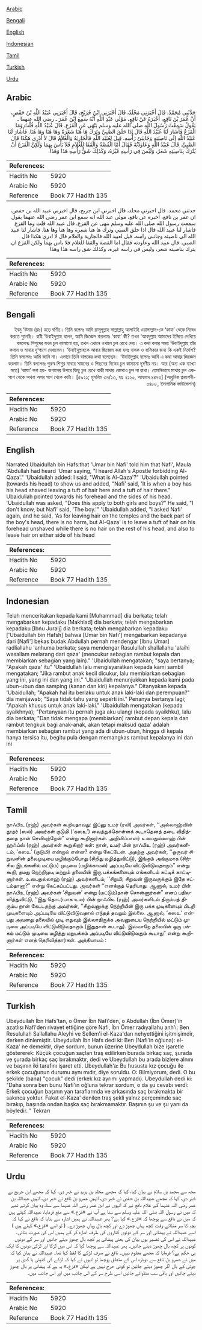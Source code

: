 [Arabic](#arabic)

[Bengali](#bengali)

[English](#english)

[Indonesian](#indonesian)

[Tamil](#tamil)

[Turkish](#turkish)

[Urdu](#urdu)

## Arabic


<div dir="rtl" lang="ar" style={{fontSize:'larger',backgroundColor:'#f8f9fa',padding:20}}>
حَدَّثَنِي مُحَمَّدٌ، قَالَ أَخْبَرَنِي مَخْلَدٌ، قَالَ أَخْبَرَنِي ابْنُ جُرَيْجٍ، قَالَ أَخْبَرَنِي عُبَيْدُ اللَّهِ بْنُ حَفْصٍ، أَنَّ عُمَرَ بْنَ نَافِعٍ، أَخْبَرَهُ عَنْ نَافِعٍ، مَوْلَى عَبْدِ اللَّهِ أَنَّهُ سَمِعَ ابْنَ عُمَرَ ـ رضى الله عنهما ـ يَقُولُ سَمِعْتُ رَسُولَ اللَّهِ صلى الله عليه وسلم يَنْهَى عَنِ الْقَزَعِ‏.‏ قَالَ عُبَيْدُ اللَّهِ قُلْتُ وَمَا الْقَزَعُ فَأَشَارَ لَنَا عُبَيْدُ اللَّهِ قَالَ إِذَا حَلَقَ الصَّبِيَّ وَتَرَكَ هَا هُنَا شَعَرَةً وَهَا هُنَا وَهَا هُنَا‏.‏ فَأَشَارَ لَنَا عُبَيْدُ اللَّهِ إِلَى نَاصِيَتِهِ وَجَانِبَىْ رَأْسِهِ‏.‏ قِيلَ لِعُبَيْدِ اللَّهِ فَالْجَارِيَةُ وَالْغُلاَمُ قَالَ لاَ أَدْرِي هَكَذَا قَالَ الصَّبِيِّ‏.‏ قَالَ عُبَيْدُ اللَّهِ وَعَاوَدْتُهُ فَقَالَ أَمَّا الْقُصَّةُ وَالْقَفَا لِلْغُلاَمِ فَلاَ بَأْسَ بِهِمَا وَلَكِنَّ الْقَزَعَ أَنْ يُتْرَكَ بِنَاصِيَتِهِ شَعَرٌ، وَلَيْسَ فِي رَأْسِهِ غَيْرُهُ، وَكَذَلِكَ شَقُّ رَأْسِهِ هَذَا وَهَذَا‏.‏
</div>
<div style={{backgroundColor:'#f8f9fa',padding:20, marginBottom: 10}}><table> <thead> <tr> <th>References:</th> <th></th> </tr> </thead> <tbody><tr><td>Hadith No</td><td>5920</td></tr><tr><td>Arabic No</td><td>5920</td></tr><tr><td>Reference</td><td>Book 77 Hadith 135</td></tr></tbody></table></div>


<div dir="rtl" lang="ar" style={{fontSize:'larger',backgroundColor:'#f8f9fa',padding:20}}>
حدثني محمد، قال اخبرني مخلد، قال اخبرني ابن جريج، قال اخبرني عبيد الله بن حفص، ان عمر بن نافع، اخبره عن نافع، مولى عبد الله انه سمع ابن عمر رضى الله عنهما يقول سمعت رسول الله صلى الله عليه وسلم ينهى عن القزع. قال عبيد الله قلت وما القزع فاشار لنا عبيد الله قال اذا حلق الصبي وترك ها هنا شعرة وها هنا وها هنا. فاشار لنا عبيد الله الى ناصيته وجانبى راسه. قيل لعبيد الله فالجارية والغلام قال لا ادري هكذا قال الصبي. قال عبيد الله وعاودته فقال اما القصة والقفا للغلام فلا باس بهما ولكن القزع ان يترك بناصيته شعر، وليس في راسه غيره، وكذلك شق راسه هذا وهذا
</div>
<div style={{backgroundColor:'#f8f9fa',padding:20, marginBottom: 10}}><table> <thead> <tr> <th>References:</th> <th></th> </tr> </thead> <tbody><tr><td>Hadith No</td><td>5920</td></tr><tr><td>Arabic No</td><td>5920</td></tr><tr><td>Reference</td><td>Book 77 Hadith 135</td></tr></tbody></table></div>

## Bengali


<div dir="rtl" lang="bn" style={{fontSize:'larger',backgroundColor:'#f8f9fa',padding:20}}>
ইবনু ‘উমার (রাঃ) হতে বর্ণিত। তিনি বলেনঃ আমি রাসূলূল্লাহ সাল্লাল্লাহু আলাইহি ওয়াসাল্লাম-কে ‘কাযা’ থেকে নিষেধ করতে শুনেছি। রাবী ‘উবাইদুল্লাহ বলেন, আমি জিজ্ঞেস করলামঃ ‘কাযা’ কী? তখন ‘আবদুল্লাহ আমাদের ইঙ্গিতে দেখিয়ে বললেনঃ শিশুদের যখন চুল কামানো হয়, তখন এখানে ওখানে চুল রেখে দেয়। এ কথা বলার সময় ‘উবাইদুল্লাহ তাঁর কপাল ও মাথার দু’পাশে দেখালেন। ‘উবাইদুল্লাহকে আবার জিজ্ঞেস করা হলঃ বালক ও বালিকার জন্য কি একই নির্দেশ? তিনি বললেনঃ আমি জানি না। এভাবে তিনি বালকের কথা বলেছেন। ‘উবাইদুল্লাহ বলেনঃ আমি এ কথা আবার জিজ্ঞেস করলাম। তিনি বললেনঃ পুরুষ শিশুর মাথার সামনের ও পিছনের দিকের চুল কামানো দূষণীয় নয়। আর (অন্য এক ব্যাখ্যা মতে) ‘কাযা’ বলা হয়- কপালের উপরে কিছু চুল রেখে বাকী মাথার কোথাও চুল না রাখা। তেমনিভাবে মাথার চুল একপাশ থেকে অথবা অপর পাশ থেকে কাটা। [৫৯২১; মুসলিম ৩৭/১৩, হাঃ ২১২০, আহমাদ ৪৪৭৩] (আধুনিক প্রকাশনী- ৫৪৮৮, ইসলামিক ফাউন্ডেশন)
</div>
<div style={{backgroundColor:'#f8f9fa',padding:20, marginBottom: 10}}><table> <thead> <tr> <th>References:</th> <th></th> </tr> </thead> <tbody><tr><td>Hadith No</td><td>5920</td></tr><tr><td>Arabic No</td><td>5920</td></tr><tr><td>Reference</td><td>Book 77 Hadith 135</td></tr></tbody></table></div>

## English


<div dir="ltr" lang="en" style={{fontSize:'larger',backgroundColor:'#f8f9fa',padding:20}}>
Narrated Ubaidullah bin Hafs:that 'Umar bin Nafi' told him that Nafi', Maula 'Abdullah had heard 'Umar saying, "I heard Allah's Apostle forbidding Al-Qaza'." 'Ubaidullah added: I said, "What is Al-Qaza'?" 'Ubaidullah pointed (towards his head) to show us and added, "Nafi' said, 'It is when a boy has his head shaved leaving a tuft of hair here and a tuft of hair there." Ubaidullah pointed towards his forehead and the sides of his head. 'Ubaidullah was asked, "Does this apply to both girls and boys?" He said, "I don't know, but Nafi' said, 'The boy.'" 'Ubaidullah added, "I asked Nafi' again, and he said, 'As for leaving hair on the temples and the back part of the boy's head, there is no harm, but Al-Qaza' is to leave a tuft of hair on his forehead unshaved while there is no hair on the rest of his head, and also to leave hair on either side of his head
</div>
<div style={{backgroundColor:'#f8f9fa',padding:20, marginBottom: 10}}><table> <thead> <tr> <th>References:</th> <th></th> </tr> </thead> <tbody><tr><td>Hadith No</td><td>5920</td></tr><tr><td>Arabic No</td><td>5920</td></tr><tr><td>Reference</td><td>Book 77 Hadith 135</td></tr></tbody></table></div>

## Indonesian


<div dir="ltr" lang="id" style={{fontSize:'larger',backgroundColor:'#f8f9fa',padding:20}}>
Telah menceritakan kepada kami [Muhammad] dia berkata; telah mengabarkan kepadaku [Makhlad] dia berkata; telah mengabarkan kepadaku [Ibnu Juraij] dia berkata; telah mengabarkan kepadaku ['Ubaidullah bin Hafsh] bahwa [Umar bin Nafi'] mengabarkan kepadanya dari [Nafi'] bekas budak Abdullah pernah mendengar [Ibnu Umar] radliallahu 'anhuma berkata; saya mendengar Rasulullah shallallahu 'alaihi wasallam melarang dari qaza' (mencukur sebagian rambut kepala dan membiarkan sebagian yang lain)." 'Ubaidullah mengatakan; "saya bertanya; "Apakah qaza' itu" 'Ubaidullah lalu mengisyaratkan kepada kami sambil mengatakan; "Jika rambut anak kecil dicukur, lalu membiarkan sebagian yang ini, yang ini dan yang ini." 'Ubaidullah menunjukkan kepada kami pada ubun-ubun dan samping (kanan dan kiri) kepalanya." Ditanyakan kepada 'Ubaidullah; "Apakah hal itu berlaku untuk anak laki-laki dan perempuan?" dia menjawab; "Saya tidak tahu yang seperti ini." Penanya bertanya lagi; "Apakah khusus untuk anak laki-laki." 'Ubaidullah mengatakan (kepada syaikhnya); "Pertanyaan itu pernah juga aku ulangi (kepada syaikhku), lalu dia berkata; "Dan tidak mengapa (membiarkan) rambut depan kepala dan rambut tengkuk bagi anak-anak, akan tetapi maksud qaza' adalah membiarkan sebagian rambut yang ada di ubun-ubun, hingga di kepala hanya tersisa itu, begitu pula dengan memangkas rambut kepalanya ini dan ini
</div>
<div style={{backgroundColor:'#f8f9fa',padding:20, marginBottom: 10}}><table> <thead> <tr> <th>References:</th> <th></th> </tr> </thead> <tbody><tr><td>Hadith No</td><td>5920</td></tr><tr><td>Arabic No</td><td>5920</td></tr><tr><td>Reference</td><td>Book 77 Hadith 135</td></tr></tbody></table></div>

## Tamil


<div dir="ltr" lang="ta" style={{fontSize:'larger',backgroundColor:'#f8f9fa',padding:20}}>
நாஃபிஉ (ரஹ்) அவர்கள் கூறியதாவது: இப்னு உமர் (ரலி) அவர்கள், ‘‘அல்லாஹ்வின் தூதர் (ஸல்) அவர்கள் குடுமி (‘கஸஉ’) வைத்துக்கொள்ளக் கூடாதெனத் தடை விதித்ததை நான் செவியுற்றேன்” என்று கூறினார்கள். அறிவிப்பாளர் உபைதுல்லாஹ் பின் ஹஃப்ஸ் (ரஹ்) அவர்கள் கூறுகிறார் கள்: நான், உமர் பின் நாஃபிஉ (ரஹ்) அவர்களிடம், ‘கஸஉ’ (குடுமி) என்றால் என்ன? என்று கேட்டேன். அதற்கு அவர்கள், ‘‘ஒருவர் சிறுவனின் தலைமுடியை மழிக்கும்போது (சிறிது மழித்துவிட்டு), இங்கும் அங்குமாக (சிற்சில இடங்களில் மட்டும்) முடியை (மழிக்காமல்) அப்படியே விட்டுவிடுவதாகும்” என்று கூறி, தமது நெற்றிமுடி மற்றும் தலையின் இரு பக்கங்களையும் எங்களிடம் சுட்டிக் காட்டினார்கள். உபைதுல்லாஹ் (ரஹ்) அவர்களிடம், ‘‘சிறுமி, சிறுவன் இருவருக்கும் இதே சட்டம்தானா?” என்று கேட்கப்பட்டது. அவர்கள் ‘‘எனக்குத் தெரியாது. ஆனால், உமர் பின் நாஃபிஉ (ரஹ்) அவர்கள் ‘சிறுவன்’ என்று (மட்டும்)தான் சொன்னார்கள்” எனப் பதிலளித்துவிட்டு, ‘‘இது தொடர்பாக உமர் பின் நாஃபிஉ (ரஹ்) அவர்களிடம் திரும்பத் திரும்ப நான் கேட்டதற்கு அவர்கள், ‘‘சிறுவனுக்கு நெற்றியின் இரு பக்க முடிகளையும் பிடறி முடிகளையும் அப்படியே விட்டுவிடுவதால் எந்தத் தவறும் இல்லை. ஆனால், ‘கஸஉ’ என்பது அவனது தலையில் முடி எதுவும் இல்லாதிருக்க அவனுடைய நெற்றியில் மட்டும் முடியை அப்படியே விட்டுவிடுவதாகும் (இதுதான் கூடாது). இவ்வாறே தலையின் ஒரு பக்கம் மட்டும் முடியை மழித்து மறுபக்கம் அப்படியே விட்டுவிடுவதும் கூடாது” என்று கூறினார்கள் எனத் தெரிவித்தார்கள். அத்தியாயம் :
</div>
<div style={{backgroundColor:'#f8f9fa',padding:20, marginBottom: 10}}><table> <thead> <tr> <th>References:</th> <th></th> </tr> </thead> <tbody><tr><td>Hadith No</td><td>5920</td></tr><tr><td>Arabic No</td><td>5920</td></tr><tr><td>Reference</td><td>Book 77 Hadith 135</td></tr></tbody></table></div>

## Turkish


<div dir="ltr" lang="tr" style={{fontSize:'larger',backgroundColor:'#f8f9fa',padding:20}}>
Ubeydullah İbn Hafs'tan, o Ömer İbn Nafi'den, o Abdullah (İbn Ömer)'in azatlısı Nafi'den rivayet ettiğine göre Nafi, İbn Ömer radıyallahu anh'ı: Ben Resulullah Sallallahu Aleyhi ve Sellem'i el-Kaza'dan nehyettiğini işitmişimdir, derken dinlemiştir. Ubeydullah İbn Hafs dedi ki: Ben (Nafi'in oğluna): el-Kaza' ne demektir, diye sordum, bunun üzerine Ubeydullah bize işaretle göstererek: Küçük çocuğun saçları traş edilirken burada birkaç saç, şurada ve şurada birkaç saç bırakmaktır, dedi ve Ubeydullah bu arada bizlere alnını ve başının iki tarafını işaret etti. Ubeydullah'a: Bu hususta kız çocuğu ile erkek çocuğunun durumu aynı mıdır, diye soruldu. O: Bilmiyorum, dedi. O bu şekilde (bana) "çocuk" dedi (erkek kız ayrımı yapmadı). Ubeydullah dedi ki: "Daha sonra ben bunu Nafi'in oğluna tekrar sordum, o da şu cevabı verdi: Erkek çocuğun başının yan taraflarında ve arkasında saç bırakmakta bir sakınca yoktur. Fakat el-Kaza' denilen traş şekli yalnız perçeminde saç bırakıp, başında ondan başka saç bırakmamaktır. Başının şu ve şu yanı da böyledir. " Tekrarı
</div>
<div style={{backgroundColor:'#f8f9fa',padding:20, marginBottom: 10}}><table> <thead> <tr> <th>References:</th> <th></th> </tr> </thead> <tbody><tr><td>Hadith No</td><td>5920</td></tr><tr><td>Arabic No</td><td>5920</td></tr><tr><td>Reference</td><td>Book 77 Hadith 135</td></tr></tbody></table></div>

## Urdu


<div dir="rtl" lang="ur" style={{fontSize:'larger',backgroundColor:'#f8f9fa',padding:20}}>
مجھ سے محمد بن سلام نے بیان کیا، کہا کہ مجھے مخلد بن یزید نے خبر دی، کہا کہ مجھے ابن جریج نے خبر دی، کہا کہ مجھے عبیداللہ بن حفص نے خبر دی، انہیں عمرو بن نافع نے خبر دی، انہیں عبداللہ بن عمر رضی اللہ عنہما کے غلام نافع نے کہ انہوں نے ابن عمر رضی اللہ عنہما سے سنا، وہ بیان کرتے تھے کہ میں نے رسول اللہ صلی اللہ علیہ وسلم سے سنا ہے آپ نے «قزع‏.‏» سے منع فرمایا، عبیداللہ کہتے ہیں کہ میں نے نافع سے پوچھا کہ «قزع‏.‏» کیا ہے؟ پھر عبیداللہ نے ہمیں اشارہ سے بتایا کہ نافع نے کہا کہ بچہ کا سر منڈاتے وقت کچھ یہاں چھوڑ دے اور کچھ بال وہاں چھوڑ دے۔ ( تو اسے «قزع‏.‏» کہتے ہیں ) اسے عبیداللہ نے پیشانی اور سر کے دونوں کناروں کی طرف اشارہ کر کے ہمیں اس کی صورت بتائی۔ عبیداللہ نے اس کی تفسیر یوں بیان کی یعنی پیشانی پر کچھ بال چھوڑ دیئے جائیں اور سر کے دونوں کونوں پر کچھ بال چھوڑ دیئے جائیں۔ پھر عبیداللہ سے پوچھا گیا کہ اس میں لڑکا اور لڑکی دونوں کا ایک ہی حکم ہے؟ فرمایا کہ مجھے معلوم نہیں۔ نافع نے صرف لڑکے کا لفظ کہا تھا۔ عبیداللہ نے بیان کیا کہ میں نے عمرو بن نافع سے دوبارہ اس کے متعلق پوچھا تو انہوں نے کہا کہ لڑکے کی کنپٹی یا گدی پر چوٹی کے بال اگر چھوڑ دیئے جائیں تو کوئی حرج نہیں ہے لیکن «قزع‏.‏» یہ ہے کہ پیشانی پر بال چھوڑ دیئے جائیں اور باقی سب منڈوائے جائیں اسی طرح سر کے اس جانب میں اور اس جانب میں۔
</div>
<div style={{backgroundColor:'#f8f9fa',padding:20, marginBottom: 10}}><table> <thead> <tr> <th>References:</th> <th></th> </tr> </thead> <tbody><tr><td>Hadith No</td><td>5920</td></tr><tr><td>Arabic No</td><td>5920</td></tr><tr><td>Reference</td><td>Book 77 Hadith 135</td></tr></tbody></table></div>